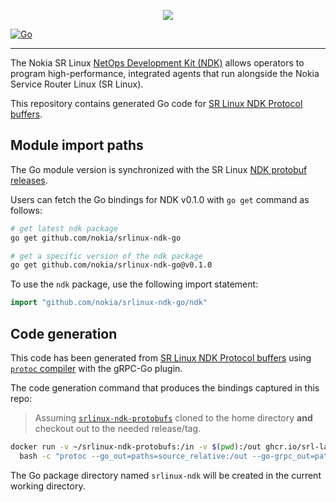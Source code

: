 <p align=center><a href="https://learn.srlinux.dev"><img src=https://gitlab.com/rdodin/pics/-/wikis/uploads/e06b64d8bda6ef482c486120628e6706/srl-ndk-go.svg?sanitize=true/></a></p>

[![Go](https://img.shields.io/badge/Go-reference-blue?style=flat-square&color=00c9ff&labelColor=bec8d2)](https://pkg.go.dev/github.com/nokia/srlinux-ndk-go@v0.1.0/ndk)

---

The Nokia SR Linux [NetOps Development Kit (NDK)](https://learn.srlinux.dev/ndk/intro/) allows operators to program high-performance, integrated agents that run alongside the Nokia Service Router Linux (SR Linux).

This repository contains generated Go code for [SR Linux NDK Protocol buffers](https://github.com/nokia/srlinux-ndk-protobufs).

## Module import paths
The Go module version is synchronized with the SR Linux [NDK protobuf releases](https://github.com/nokia/srlinux-ndk-protobufs).

Users can fetch the Go bindings for NDK v0.1.0 with `go get` command as follows:

```bash
# get latest ndk package
go get github.com/nokia/srlinux-ndk-go

# get a specific version of the ndk package
go get github.com/nokia/srlinux-ndk-go@v0.1.0
```

To use the `ndk` package, use the following import statement:

```go
import "github.com/nokia/srlinux-ndk-go/ndk"
```

## Code generation
This code has been generated from [SR Linux NDK Protocol buffers](https://github.com/nokia/srlinux-ndk-protobufs) using [`protoc` compiler](https://github.com/srl-labs/protoc-container) with the gRPC-Go plugin.

The code generation command that produces the bindings captured in this repo:

> Assuming [`srlinux-ndk-protobufs`](https://github.com/nokia/srlinux-ndk-protobufs) cloned to the home directory **and** checkout out to the needed release/tag.

```bash
docker run -v ~/srlinux-ndk-protobufs:/in -v $(pwd):/out ghcr.io/srl-labs/protoc \
  bash -c "protoc --go_out=paths=source_relative:/out --go-grpc_out=paths=source_relative:/out ndk/*.proto"
```

The Go package directory named `srlinux-ndk` will be created in the current working directory.
